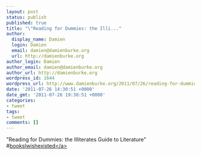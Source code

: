 ```yaml
---
layout: post
status: publish
published: true
title: "\"Reading for Dummies: the Illi..."
author:
  display_name: Damien
  login: Damien
  email: damien@damienburke.org
  url: http://damienburke.org
author_login: Damien
author_email: damien@damienburke.org
author_url: http://damienburke.org
wordpress_id: 1644
wordpress_url: http://www.damienburke.org/2011/07/26/reading-for-dummies-the-illi/
date: '2011-07-26 14:30:51 +0000'
date_gmt: '2011-07-26 19:30:51 +0000'
categories:
- tweet
tags:
- tweet
comments: []
---
```

<p>"Reading for Dummies: the Illiterates Guide to Literature" #<a href="http:&#47;&#47;search.twitter.com&#47;search?q=%23booksIwishexisted" class="aktt_hashtag">booksIwishexisted<&#47;a></p>
